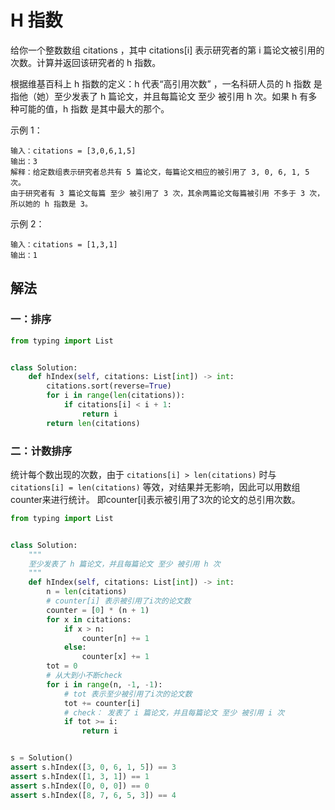 # H 指数
给你一个整数数组 citations ，其中 citations[i] 表示研究者的第 i 篇论文被引用的次数。计算并返回该研究者的 h 指数。

根据维基百科上 h 指数的定义：h 代表“高引用次数” ，一名科研人员的 h 指数 是指他（她）至少发表了 h 篇论文，并且每篇论文 至少 被引用 h 次。如果 h 有多种可能的值，h 指数 是其中最大的那个。

示例 1：
```
输入：citations = [3,0,6,1,5]
输出：3
解释：给定数组表示研究者总共有 5 篇论文，每篇论文相应的被引用了 3, 0, 6, 1, 5 次。
由于研究者有 3 篇论文每篇 至少 被引用了 3 次，其余两篇论文每篇被引用 不多于 3 次，所以她的 h 指数是 3。
```

示例 2：
```
输入：citations = [1,3,1]
输出：1
```

## 解法
### 一：排序
```python
from typing import List


class Solution:
    def hIndex(self, citations: List[int]) -> int:
        citations.sort(reverse=True)
        for i in range(len(citations)):
            if citations[i] < i + 1:
                return i
        return len(citations)
```
### 二：计数排序
统计每个数出现的次数，由于 `citations[i] > len(citations)` 时与 `citations[i] = len(citations)` 等效，对结果并无影响，因此可以用数组counter来进行统计。
即counter[i]表示被引用了3次的论文的总引用次数。
```python
from typing import List


class Solution:
    """
    至少发表了 h 篇论文，并且每篇论文 至少 被引用 h 次
    """
    def hIndex(self, citations: List[int]) -> int:
        n = len(citations)
        # counter[i] 表示被引用了i次的论文数
        counter = [0] * (n + 1)
        for x in citations:
            if x > n:
                counter[n] += 1
            else:
                counter[x] += 1
        tot = 0
        # 从大到小不断check
        for i in range(n, -1, -1):
            # tot 表示至少被引用了i次的论文数
            tot += counter[i]
            # check： 发表了 i 篇论文，并且每篇论文 至少 被引用 i 次
            if tot >= i:
                return i


s = Solution()
assert s.hIndex([3, 0, 6, 1, 5]) == 3
assert s.hIndex([1, 3, 1]) == 1
assert s.hIndex([0, 0, 0]) == 0
assert s.hIndex([8, 7, 6, 5, 3]) == 4

```
